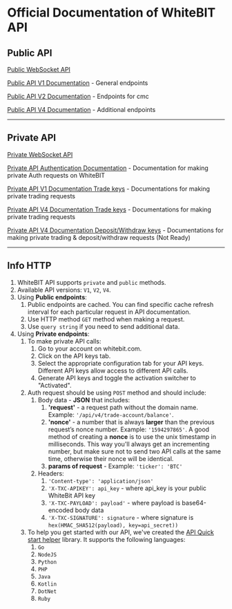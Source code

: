 # Official Documentation of WhiteBIT API

## Public API

[Public WebSocket API](./Public/websocket.md)

[Public API V1 Documentation](./Public/http-v1.md) - General endpoints

[Public API V2 Documentation](./Public/http-v2.md) - Endpoints for cmc

[Public API V4 Documentation](./Public/http-v4.md) - Additional endpoints

___

## Private API

[Private WebSocket API](./Private/websocket.md)

[Private API Authentication Documentation](./Private/http-auth.md) - Documentation for making private Auth requests on WhiteBIT

[Private API V1 Documentation Trade keys](./Private/http-v1.md) - Documentations for making private trading requests

[Private API V4 Documentation Trade keys](./Private/http-trade-v4.md) - Documentations for making private trading requests

[Private API V4 Documentation Deposit/Withdraw keys](./Private/http-main-v4.md) - Documentations for making private trading & deposit/withdraw requests (Not Ready)

---

## Info HTTP

1. WhiteBIT API supports `private` and `public` methods.
2. Available API versions: `V1`, `V2`, `V4`.
3. Using **Public endpoints**:
    1. Public endpoints are cached. You can find specific cache refresh interval for each particular request in API documentation.
    2. Use HTTP method `GET` method when making a request.
    3. Use `query string` if you need to send additional data.
4. Using **Private endpoints**:
    1. To make private API calls:
        1. Go to your account on whitebit.com.
        2. Click on the API keys tab.
        3. Select the appropriate configuration tab for your API keys. Different API keys allow access to different API calls.
        4. Generate API keys and toggle the activation switcher to "Activated".
    2. Auth request should be using `POST` method and should include:
        1. Body data - **JSON** that includes:
            1. **'request'** - a request path without the domain name. Example: `'/api/v4/trade-account/balance'`.
            2. **'nonce'** - a number that is always **larger** than the previous request’s nonce number. Example: `'1594297865'`. A good method of creating a **nonce** is to use the unix timestamp in milliseconds. This way you'll always get an incrementing number, but make sure not to send two API calls at the same time, otherwise their nonce will be identical.
            3. **params of request** - Example: `'ticker': 'BTC'`
        2. Headers:
            1. `'Content-type': 'application/json'`
            2. `'X-TXC-APIKEY': api_key` - where api_key is your public WhiteBit API key
            3. `'X-TXC-PAYLOAD': payload'` - where payload is base64-encoded body data
            4. `'X-TXC-SIGNATURE': signature` - where signature is `hex(HMAC_SHA512(payload), key=api_secret))`
    3. To help you get started with our API, we've created the [API Quick start helper](https://github.com/whitebit-exchange/api-quickstart) library. It supports the following languages:
        1. ``Go``
        2. ``NodeJS``
        3. ``Python``
        4. ``PHP``
        5. ``Java``
        6. ``Kotlin``
        7. ``DotNet``
        8. ``Ruby``
